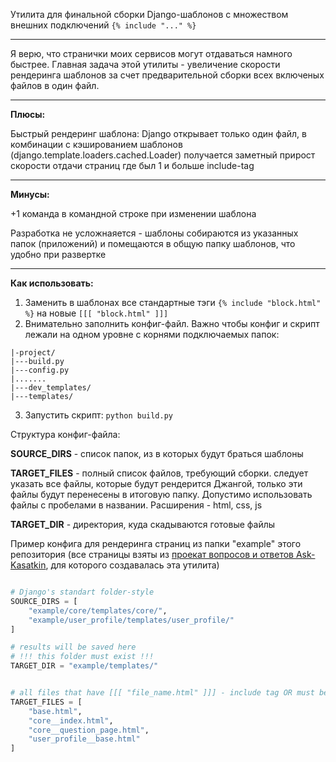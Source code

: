 Утилита для финальной сборки Django-шаблонов с множеством внешних подключений ```{% include "..." %}```

<hr>

Я верю, что странички моих сервисов могут отдаваться намного быстрее. 
Главная задача этой утилиты - увеличение скорости рендеринга шаблонов за счет предварительной сборки всех включеных файлов в один файл.

<hr>

<strong>Плюсы:</strong>

Быстрый рендеринг шаблона: Django открывает только один файл, в комбинации с кэшированием шаблонов (django.template.loaders.cached.Loader) получается заметный прирост скорости отдачи страниц где был 1 и больше include-tag

<hr>

<strong>Минусы:</strong>

+1 команда в командной строке при изменении шаблона

Разработка не усложнаяется - шаблоны собираются из указанных папок (приложений) и помещаются в общую папку шаблонов, что удобно при развертке

<hr>

<strong>Как использовать:</strong>

1) Заменить в шаблонах все стандартные тэги ```{% include "block.html" %}``` на новые ```[[[ "block.html" ]]]```
2) Внимательно заполнить конфиг-файл. Важно чтобы конфиг и скрипт лежали на одном уровне с корнями подключаемых папок:

```
|-project/
|---build.py
|---config.py
|.......
|---dev_templates/
|---templates/
```

3) Запустить скрипт: ```python build.py```

Структура конфиг-файла:
  
<strong>SOURCE_DIRS</strong> - список папок, из в которых будут браться шаблоны 

<strong>TARGET_FILES</strong> - полный список файлов, требующий сборки. следует указать все файлы, которые будут рендерится Джангой, только эти файлы будут перенесены в итоговую папку. Допустимо использовать файлы с пробелами в названии. Расширения - html, css, js

<strong>TARGET_DIR</strong> - директория, куда скадываются готовые файлы 

Пример конфига для рендеринга страниц из папки "example" этого репозитория (все страницы взяты из <a href="https://github.com/d3QUone/ask_kasatkin">проекат вопросов и ответов Ask-Kasatkin</a>, для которого создавалась эта утилита)

```python

# Django's standart folder-style
SOURCE_DIRS = [
	"example/core/templates/core/",
	"example/user_profile/templates/user_profile/"
]

# results will be saved here
# !!! this folder must exist !!!
TARGET_DIR = "example/templates/" 


# all files that have [[[ "file_name.html" ]]] - include tag OR must be in target dir 
TARGET_FILES = [
	"base.html",
	"core__index.html",
	"core__question_page.html",
	"user_profile__base.html"
]
```
